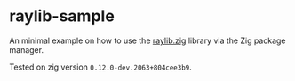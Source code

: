 # raylib-sample

An minimal example on how to use the [raylib.zig](https://github.com/kapricorn-media/raylib.zig/tree/zig_package) library via the Zig package manager.

Tested on zig version `0.12.0-dev.2063+804cee3b9`.
